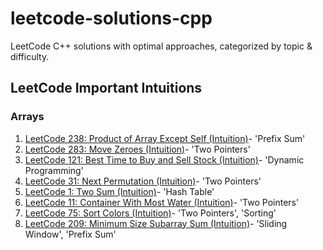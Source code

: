 # leetcode-solutions-cpp
LeetCode C++ solutions with optimal approaches, categorized by topic &amp; difficulty.

## LeetCode Important Intuitions
### Arrays
1. [LeetCode 238: Product of Array Except Self (Intuition)](./arrays/medium/0238_product_except_self_prefix_suffix.cpp)- 'Prefix Sum'
2. [LeetCode 283: Move Zeroes (Intuition)](./arrays/easy/0283_move_zeroes.cpp)- 'Two Pointers'
3. [LeetCode 121: Best Time to Buy and Sell Stock (Intuition)](./arrays/easy/0121_best_time_to_buy_and_sell_stock.cpp)- 'Dynamic Programming'
4. [LeetCode 31: Next Permutation (Intuition)](./arrays/medium/0031_next_permutation.cpp)- 'Two Pointers'
5. [LeetCode 1: Two Sum (Intuition)](./arrays/easy/0001_two_sum.cpp)- 'Hash Table'
6. [LeetCode 11: Container With Most Water (Intuition)](./arrays/medium/0011_container_with_most_water.cpp)- 'Two Pointers'
7. [LeetCode 75: Sort Colors (Intuition)](./arrays/medium/0075_sort_colors.cpp)- 'Two Pointers', 'Sorting'
8. [LeetCode 209: Minimum Size Subarray Sum (Intuition)](./arrays/medium/0209_minimum_size_subarray_sum.cpp)- 'Sliding Window', 'Prefix Sum'
